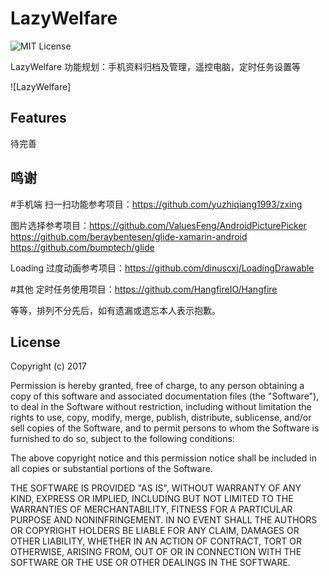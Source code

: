 # LazyWelfare

![MIT License](https://img.shields.io/badge/license-MIT-orange.svg)

LazyWelfare 功能规划：手机资料归档及管理，遥控电脑，定时任务设置等

![LazyWelfare]


## Features
待完善 

 


## 鸣谢
 
#手机端
扫一扫功能参考项目：https://github.com/yuzhiqiang1993/zxing

图片选择参考项目：https://github.com/ValuesFeng/AndroidPicturePicker
				  https://github.com/beraybentesen/glide-xamarin-android
				  https://github.com/bumptech/glide

Loading 过度动画参考项目：https://github.com/dinuscxj/LoadingDrawable

#其他
定时任务使用项目：https://github.com/HangfireIO/Hangfire



等等，排列不分先后，如有遗漏或遗忘本人表示抱歉。

## License


Copyright (c) 2017

Permission is hereby granted, free of charge, to any person obtaining a copy
of this software and associated documentation files (the "Software"), to deal
in the Software without restriction, including without limitation the rights
to use, copy, modify, merge, publish, distribute, sublicense, and/or sell
copies of the Software, and to permit persons to whom the Software is
furnished to do so, subject to the following conditions:

The above copyright notice and this permission notice shall be included in all
copies or substantial portions of the Software.

THE SOFTWARE IS PROVIDED "AS IS", WITHOUT WARRANTY OF ANY KIND, EXPRESS OR
IMPLIED, INCLUDING BUT NOT LIMITED TO THE WARRANTIES OF MERCHANTABILITY,
FITNESS FOR A PARTICULAR PURPOSE AND NONINFRINGEMENT. IN NO EVENT SHALL THE
AUTHORS OR COPYRIGHT HOLDERS BE LIABLE FOR ANY CLAIM, DAMAGES OR OTHER
LIABILITY, WHETHER IN AN ACTION OF CONTRACT, TORT OR OTHERWISE, ARISING FROM,
OUT OF OR IN CONNECTION WITH THE SOFTWARE OR THE USE OR OTHER DEALINGS IN THE
SOFTWARE.
